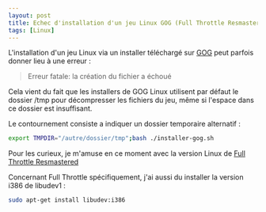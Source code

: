 ```yaml
---
layout: post
title: Echec d'installation d'un jeu Linux GOG (Full Throttle Resmastered)
tags: [Linux]
---
```


L'installation d'un jeu Linux via un installer téléchargé sur
[GOG](https://www.gog.com/) peut parfois donner lieu à une erreur :

> Erreur fatale: la création du fichier a échoué

Cela vient du fait que les installers de GOG Linux utilisent par défaut le
dossier /tmp pour décompresser les fichiers du jeu, même si l'espace dans ce
dossier est insuffisant.

Le contournement consiste a indiquer un dossier temporaire alternatif :

```bash
export TMPDIR="/autre/dossier/tmp";bash ./installer-gog.sh
```

Pour les curieux, je m'amuse en ce moment avec la version Linux de
[Full Throttle Resmastered](https://www.gog.com/game/full_throttle_remastered)

Concernant Full Throttle spécifiquement, j'ai aussi du installer la version
i386 de libudev1 :

```bash
sudo apt-get install libudev:i386
```
